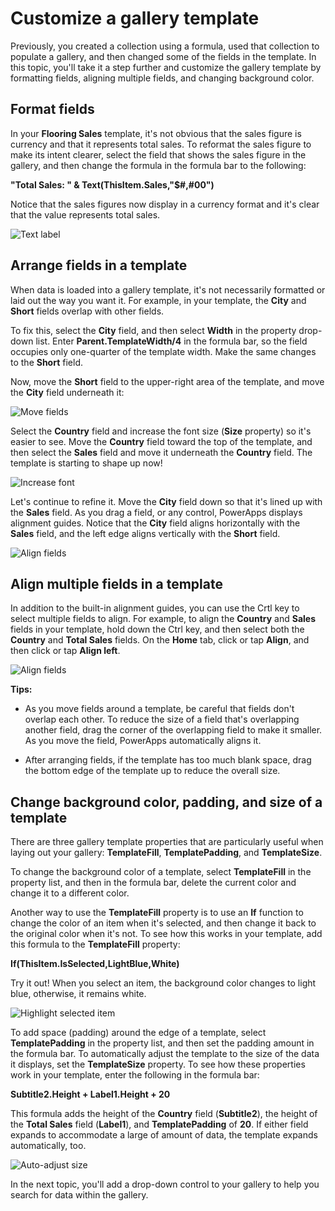 <properties
   pageTitle="Customize a gallery template | Microsoft PowerApps"
   description="Format fields, align multiple fields, and change colors to customize a gallery template"
   services=""
   suite="powerapps"
   documentationCenter="na"
   authors="skjerland"
   manager="anneta"
   editor=""
   tags=""/>

<tags
   ms.service="powerapps"
   ms.devlang="na"
   ms.topic="get-started-article"
   ms.tgt_pltfrm="na"
   ms.workload="na"
   ms.date="10/09/2017"
   ms.author="sharik"/>

# Customize a gallery template
Previously, you created a collection using a formula, used that collection to populate a gallery, and then changed some of the fields in the template. In this topic, you'll take it a step further and customize the gallery template by formatting fields, aligning multiple fields, and changing background color.

## Format fields
In your **Flooring Sales** template, it's not obvious that the sales figure is currency and that it represents total sales. To reformat the sales figure to make its intent clearer, select the field that shows the sales figure in the gallery, and then change the formula in the formula bar to the following:

**"Total Sales: " & Text(ThisItem.Sales,"$#,#00")**

Notice that the sales figures now display in a currency format and it's clear that the value represents total sales.

![Text label](./media/learning-customize-gallery-template/currency-label.png)

## Arrange fields in a template

When data is loaded into a gallery template, it's not necessarily formatted or laid out the way you want it. For example, in your template, the **City** and **Short** fields overlap with other fields.

To fix this, select the **City** field, and then select **Width** in the property drop-down list. Enter **Parent.TemplateWidth/4** in the formula bar, so the field occupies only one-quarter of the template width. Make the same changes to the **Short** field.

Now, move the **Short** field to the upper-right area of the template, and move the **City** field underneath it:

![Move fields](./media/learning-customize-gallery-template/city-short-move.png)

Select the **Country** field and increase the font size (**Size** property) so it's easier to see. Move the **Country** field toward the top of the template, and then select the **Sales** field and move it underneath the **Country** field. The template is starting to shape up now!

![Increase font](./media/learning-customize-gallery-template/increase-font.png)

Let's continue to refine it. Move the **City** field down so that it's lined up with the **Sales** field. As you drag a field, or any control, PowerApps displays alignment guides. Notice that the **City** field aligns horizontally with the **Sales** field, and the left edge aligns vertically with the **Short** field.  

![Align fields](./media/learning-customize-gallery-template/align-fields.png)


## Align multiple fields in a template

In addition to the built-in alignment guides, you can use the Crtl key to select multiple fields to align. For example, to align the **Country** and **Sales** fields in your template, hold down the Ctrl key, and then select both the **Country** and **Total Sales** fields. On the **Home** tab, click or tap **Align**, and then click or tap **Align left**.

![Align fields](./media/learning-customize-gallery-template/align-left.png)

**Tips:**
- As you move fields around a template, be careful that fields don't overlap each other. To reduce the size of a field that's overlapping another field, drag the corner of the overlapping field to make it smaller. As you move the field, PowerApps automatically aligns it.

- After arranging fields, if the template has too much blank space, drag the bottom edge of the template up to reduce the overall size.

## Change background color, padding, and size of a template

There are three gallery template properties that are particularly useful when laying out your gallery: **TemplateFill**, **TemplatePadding**, and **TemplateSize**.

To change the background color of a template, select **TemplateFill** in the property list, and then in the formula bar, delete the current color and change it to a different color.

Another way to use the **TemplateFill** property is to use an **If** function to change the color of an item when it's selected, and then change it back to the original color when it's not. To see how this works in your template, add this formula to the **TemplateFill** property:

**If(ThisItem.IsSelected,LightBlue,White)**

Try it out! When you select an item, the background color changes to light blue, otherwise, it remains white.

![Highlight selected item](./media/learning-customize-gallery-template/highlight-selected.png)

To add space (padding) around the edge of a template, select **TemplatePadding** in the property list, and then set the padding amount in the formula bar. To automatically adjust the template to the size of the data it displays, set the **TemplateSize** property. To see how these properties work in your template, enter the following in the formula bar:

**Subtitle2.Height + Label1.Height + 20**

This formula adds the height of the **Country** field (**Subtitle2**), the height of the **Total Sales** field (**Label1**), and **TemplatePadding** of **20**. If either field expands to accommodate a large of amount of data, the template expands automatically, too.

![Auto-adjust size](./media/learning-customize-gallery-template/auto-adjust-size.png)

In the next topic, you'll add a drop-down control to your gallery to help you search for data within the gallery.
